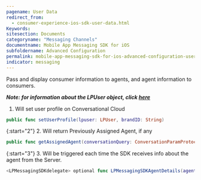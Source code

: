 ```yaml
---
pagename: User Data
redirect_from:
  - consumer-experience-ios-sdk-user-data.html
Keywords:
sitesection: Documents
categoryname: "Messaging Channels"
documentname: Mobile App Messaging SDK for iOS
subfoldername: Advanced Configuration
permalink: mobile-app-messaging-sdk-for-ios-advanced-configuration-user-data.html
indicator: messaging
---
```


Pass and display consumer information to agents, and agent information to consumers.

_**Note: for information about the LPUser object, click [here](consumer-experience-ios-sdk-interfacedefinitions.html#lpuser)**_

1. Will set user profile on Conversational Cloud

```swift
public func setUserProfile(lpuser: LPUser, brandID: String)
```

{:start="2"}
2. Will return Previously Assigned Agent, if any

```swift
public func getAssignedAgent(conversationQuery: ConversationParamProtocol) -> LPUser?
```

{:start="3"}
3. Will be triggered each time the SDK receives info about the agent from the Server.

```swift
<LPMessagingSDKdelegate> optional func LPMessagingSDKAgentDetails(agent: LPUser?)
```

